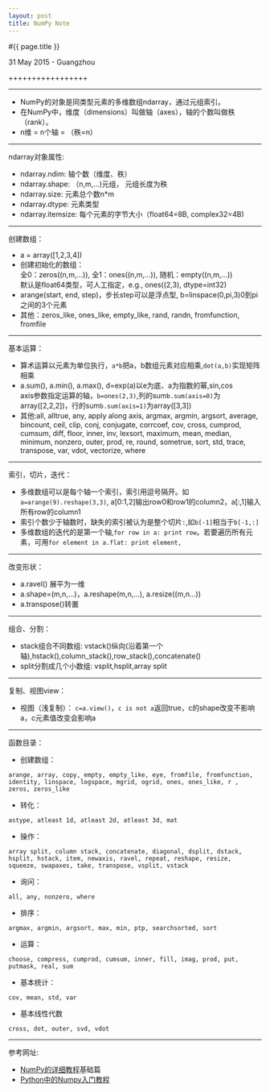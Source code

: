```yaml
---
layout: post
title: NumPy Note
---
```


#{{ page.title }}  
<p class="meta">31 May 2015 - Guangzhou</p> 
+++++++++++++++++
<br>

---

* NumPy的对象是同类型元素的多维数组ndarray，通过元组索引。
* 在NumPy中，维度（dimensions）叫做轴（axes），轴的个数叫做秩（rank）。
* n维 = n个轴 = （秩=n）

---
ndarray对象属性:

* ndarray.ndim: 轴个数（维度、秩）
* ndarray.shape: （n,m,...)元组， 元组长度为秩
* ndarray.size: 元素总个数n*m
* ndarray.dtype: 元素类型
* ndarray.itemsize: 每个元素的字节大小（float64=8B, complex32=4B)

---
创建数组：

* a = array([1,2,3,4])
* 创建初始化的数组：  
全0：zeros((n,m,...)), 全1：ones((n,m,...)), 随机：empty((n,m,...))  
默认是float64类型，可人工指定，e.g., ones((2,3), dtype=int32)  
* arange(start, end, step)，步长step可以是浮点型, b=linspace(0,pi,3)0到pi之间的3个元素
* 其他：zeros\_like, ones\_like, empty\_like, rand, randn, fromfunction, fromfile 

---
基本运算：

* 算术运算以元素为单位执行，`a*b`把a，b数组元素对应相乘,`dot(a,b)`实现矩阵相乘
* a.sum(), a.min(), a.max(), d=exp(a)以e为底、a为指数的幂,sin,cos  
axis参数指定运算的轴，`b=ones(2,3)`,列的sum`b.sum(axis=0)`为array([2,2,2])，行的sum`b.sum(axis=1)`为array([3,3])
* 其他:all, alltrue, any, apply along axis, argmax, argmin, argsort, average, bincount, ceil, clip, conj, conjugate, corrcoef, cov, cross, cumprod, cumsum, diff, floor, inner, inv, lexsort, maximum, mean, median, minimum, nonzero, outer, prod, re, round, sometrue, sort, std, trace, transpose, var, vdot, vectorize, where

---
索引，切片，迭代：  

* 多维数组可以是每个轴一个索引，索引用逗号隔开。如`a=arange(9).reshape(3,3)`, a[0:1,2]输出row0和row1的column2，a[:,1]输入所有row的column1
* 索引个数少于轴数时，缺失的索引被认为是整个切片`:`,如`b[-1]`相当于`b[-1,:]`
* 多维数组的迭代的是第一个轴,`for row in a: print row`。若要遍历所有元素，可用`for element in a.flat: print element,`

---
改变形状：

* a.ravel() 展平为一维
* a.shape=(m,n,...)，a.reshape(m,n,...), a.resize((m,n...))
* a.transpose()转置

---
组合、分割：

* stack组合不同数组: vstack()纵向(沿着第一个轴),hstack(),column\_stack(),row_stack(),concatenate()
* split分割成几个小数组: vsplit,hsplit,array split

---
复制、视图view：

* 视图（浅复制）： `c=a.view()`，`c is not a`返回true，c的shape改变不影响a，c元素值改变会影响a

---
函数目录：

* 创建数组：  

```
arange, array, copy, empty, empty_like, eye, fromfile, fromfunction, identity, linspace, logspace, mgrid, ogrid, ones, ones_like, r , zeros, zeros_like 
```

* 转化：

```
astype, atleast 1d, atleast 2d, atleast 3d, mat 
```

* 操作：

```
array split, column stack, concatenate, diagonal, dsplit, dstack, hsplit, hstack, item, newaxis, ravel, repeat, reshape, resize, squeeze, swapaxes, take, transpose, vsplit, vstack 
```

* 询问：

```
all, any, nonzero, where 
```

* 排序：

```
argmax, argmin, argsort, max, min, ptp, searchsorted, sort 
```

* 运算：

```
choose, compress, cumprod, cumsum, inner, fill, imag, prod, put, putmask, real, sum 
```

* 基本统计：

```
cov, mean, std, var
```

* 基本线性代数

```
cross, dot, outer, svd, vdot
```

---
参考网址:

* [NumPy的详细教程][]基础篇
* [Python中的Numpy入门教程][]

[NumPy的详细教程]: http://www.tuicool.com/articles/r2yyei
[Python中的Numpy入门教程]: http://www.jb51.net/article/49397.htm
